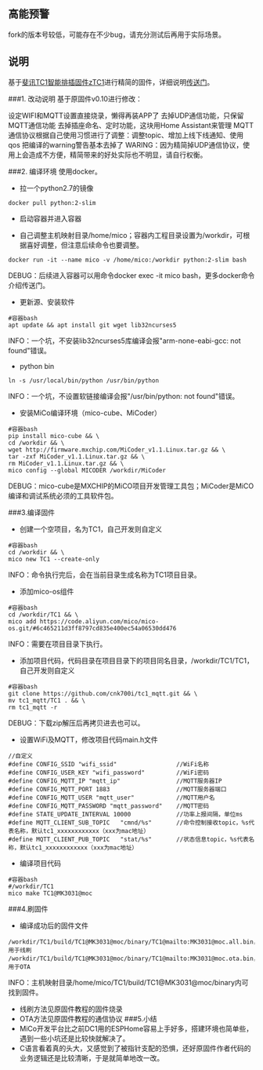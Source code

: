 ## 高能预警 ##
fork的版本号较低，可能存在不少bug，请充分测试后再用于实际场景。

## 说明 ##
基于[斐讯TC1智能排插固件zTC1](https://github.com/a2633063/zTC1/tree/v0.10)进行精简的固件，详细说明[传送门](https://ljr.im/articles/fibonacci-tc1-firmware-lite/)。

###1. 改动说明
基于原固件v0.10进行修改：

设定WIFI和MQTT设置直接烧录，懒得再装APP了
去掉UDP通信功能，只保留MQTT通信功能
去掉插座命名、定时功能，这块用Home Assistant来管理
MQTT通信协议根据自己使用习惯进行了调整：调整topic、增加上线下线通知、使用qos
把编译的warning警告基本去掉了
WARING：因为精简掉UDP通信协议，使用上会造成不方便，精简带来的好处实际也不明显，请自行权衡。

###2. 编译环境
使用docker。

- 拉一个python2.7的镜像

`docker pull python:2-slim`

- 启动容器并进入容器

- 自己调整主机映射目录/home/mico；容器内工程目录设置为/workdir，可根据喜好调整，但注意后续命令也要调整。

```
docker run -it --name mico -v /home/mico:/workdir python:2-slim bash

```
DEBUG：后续进入容器可以用命令docker exec -it mico bash，更多docker命令介绍传送门。

- 更新源、安装软件

```
#容器bash
apt update && apt install git wget lib32ncurses5
```
INFO：一个坑，不安装lib32ncurses5库编译会报"arm-none-eabi-gcc: not found"错误。

- python bin

```
ln -s /usr/local/bin/python /usr/bin/python
```

INFO：一个坑，不设置软链接编译会报"/usr/bin/python: not found"错误。

- 安装MiCo编译环境（mico-cube、MiCoder）

```
#容器bash
pip install mico-cube && \
cd /workdir && \
wget http://firmware.mxchip.com/MiCoder_v1.1.Linux.tar.gz && \
tar -zxf MiCoder_v1.1.Linux.tar.gz && \
rm MiCoder_v1.1.Linux.tar.gz && \
mico config --global MICODER /workdir/MiCoder
```
DEBUG：mico-cube是MXCHIP的MiCO项目开发管理工具包；MiCoder是MiCO编译和调试系统必须的工具软件包。

###3.编译固件

- 创建一个空项目，名为TC1，自己开发则自定义

```
#容器bash
cd /workdir && \
mico new TC1 --create-only
```
INFO：命令执行完后，会在当前目录生成名称为TC1项目目录。

- 添加mico-os组件

```
#容器bash
cd /workdir/TC1 && \
mico add https://code.aliyun.com/mico/mico-os.git/#6c465211d3ff8797cd835e400ec54a06530dd476
```
INFO：需要在项目目录下执行。

- 添加项目代码，代码目录在项目目录下的项目同名目录，/workdir/TC1/TC1，自己开发则自定义
```
#容器bash
git clone https://github.com/cnk700i/tc1_mqtt.git && \
mv tc1_mqtt/TC1 . && \
rm tc1_mqtt -r
```
DEBUG：下载zip解压后再拷贝进去也可以。

- 设置WiFi及MQTT，修改项目代码main.h文件

```
//自定义
#define CONFIG_SSID "wifi_ssid"                 //WiFi名称
#define CONFIG_USER_KEY "wifi_password"         //WiFi密码
#define CONFIG_MQTT_IP "mqtt_ip"                //MQTT服务器IP
#define CONFIG_MQTT_PORT 1883                   //MQTT服务器端口     
#define CONFIG_MQTT_USER "mqtt_user"            //MQTT用户名
#define CONFIG_MQTT_PASSWORD "mqtt_password"    //MQTT密码
#define STATE_UPDATE_INTERVAL 10000             //功率上报间隔，单位ms
#define MQTT_CLIENT_SUB_TOPIC   "cmnd/%s"       //命令控制接收topic，%s代表名称，默认tc1_xxxxxxxxxxxx（xxx为mac地址）
#define MQTT_CLIENT_PUB_TOPIC   "stat/%s"       //状态信息topic，%s代表名称，默认tc1_xxxxxxxxxxxx（xxx为mac地址）
```

- 编译项目代码

```
#容器bash
#/workdir/TC1
mico make TC1@MK3031@moc
```

###4.刷固件
- 编译成功后的固件文件

```
/workdir/TC1/build/TC1@MK3031@moc/binary/TC1@mailto:MK3031@moc.all.bin，用于线刷
/workdir/TC1/build/TC1@MK3031@moc/binary/TC1@mailto:MK3031@moc.ota.bin，用于OTA
```

INFO：主机映射目录/home/mico/TC1/build/TC1@MK3031@moc/binary内可找到固件。

- 线刷方法见原固件教程的固件烧录
- OTA方法见原固件教程的通信协议
###5.小结
- MiCo开发平台比之前DC1用的ESPHome容易上手好多，搭建环境也简单些，遇到一些小坑还是比较快就解决了。
- C语言看着真的头大，又感觉到了被指针支配的恐惧，还好原固件作者代码的业务逻辑还是比较清晰，于是就简单地改一改。

